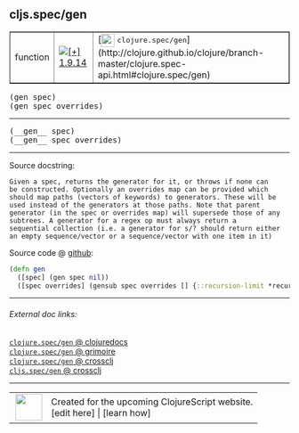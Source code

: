 ## cljs.spec/gen



 <table border="1">
<tr>
<td>function</td>
<td><a href="https://github.com/cljsinfo/cljs-api-docs/tree/1.9.14"><img valign="middle" alt="[+] 1.9.14" title="Added in 1.9.14" src="https://img.shields.io/badge/+-1.9.14-lightgrey.svg"></a> </td>
<td>
[<img height="24px" valign="middle" src="http://i.imgur.com/1GjPKvB.png"> <samp>clojure.spec/gen</samp>](http://clojure.github.io/clojure/branch-master/clojure.spec-api.html#clojure.spec/gen)
</td>
</tr>
</table>

<samp>(gen spec)</samp><br>
<samp>(gen spec overrides)</samp><br>

---

 <samp>
(__gen__ spec)<br>
</samp>
 <samp>
(__gen__ spec overrides)<br>
</samp>

---





Source docstring:

```
Given a spec, returns the generator for it, or throws if none can
be constructed. Optionally an overrides map can be provided which
should map paths (vectors of keywords) to generators. These will be
used instead of the generators at those paths. Note that parent
generator (in the spec or overrides map) will supersede those of any
subtrees. A generator for a regex op must always return a
sequential collection (i.e. a generator for s/? should return either
an empty sequence/vector or a sequence/vector with one item in it)
```


Source code @ [github]():

```clj
(defn gen
  ([spec] (gen spec nil))
  ([spec overrides] (gensub spec overrides [] {::recursion-limit *recursion-limit*} spec)))
```

<!--
Repo - tag - source tree - lines:

 <pre>

</pre>

-->

---



###### External doc links:

[`clojure.spec/gen` @ clojuredocs](http://clojuredocs.org/clojure.spec/gen)<br>
[`clojure.spec/gen` @ grimoire](http://conj.io/store/v1/org.clojure/clojure/1.7.0-beta3/clj/clojure.spec/gen/)<br>
[`clojure.spec/gen` @ crossclj](http://crossclj.info/fun/clojure.spec/gen.html)<br>
[`cljs.spec/gen` @ crossclj](http://crossclj.info/fun/cljs.spec.cljs/gen.html)<br>

---

 <table>
<tr><td>
<img valign="middle" align="right" width="48px" src="http://i.imgur.com/Hi20huC.png">
</td><td>
Created for the upcoming ClojureScript website.<br>
[edit here] | [learn how]
</td></tr></table>

[edit here]:https://github.com/cljsinfo/cljs-api-docs/blob/master/cljsdoc/cljs.spec/gen.cljsdoc
[learn how]:https://github.com/cljsinfo/cljs-api-docs/wiki/cljsdoc-files

<!--

This information was too distracting to show to readers, but I'll leave it
commented here since it is helpful to:

- pretty-print the data used to generate this document
- and show how to retrieve that data



The API data for this symbol:

```clj
{:ns "cljs.spec",
 :name "gen",
 :signature ["[spec]" "[spec overrides]"],
 :name-encode "gen",
 :history [["+" "1.9.14"]],
 :type "function",
 :clj-equiv {:full-name "clojure.spec/gen",
             :url "http://clojure.github.io/clojure/branch-master/clojure.spec-api.html#clojure.spec/gen"},
 :full-name-encode "cljs.spec/gen",
 :source {:code "(defn gen\n  ([spec] (gen spec nil))\n  ([spec overrides] (gensub spec overrides [] {::recursion-limit *recursion-limit*} spec)))",
          :title "Source code",
          :repo "clojurescript",
          :tag "r1.9.14",
          :filename "src/main/cljs/cljs/spec.cljs",
          :lines [207 217],
          :url "https://github.com/clojure/clojurescript/blob/r1.9.14/src/main/cljs/cljs/spec.cljs#L207-L217"},
 :usage ["(gen spec)" "(gen spec overrides)"],
 :full-name "cljs.spec/gen",
 :docstring "Given a spec, returns the generator for it, or throws if none can\nbe constructed. Optionally an overrides map can be provided which\nshould map paths (vectors of keywords) to generators. These will be\nused instead of the generators at those paths. Note that parent\ngenerator (in the spec or overrides map) will supersede those of any\nsubtrees. A generator for a regex op must always return a\nsequential collection (i.e. a generator for s/? should return either\nan empty sequence/vector or a sequence/vector with one item in it)",
 :cljsdoc-url "https://github.com/cljsinfo/cljs-api-docs/blob/master/cljsdoc/cljs.spec/gen.cljsdoc"}

```

Retrieve the API data for this symbol:

```clj
;; from Clojure REPL
(require '[clojure.edn :as edn])
(-> (slurp "https://raw.githubusercontent.com/cljsinfo/cljs-api-docs/catalog/cljs-api.edn")
    (edn/read-string)
    (get-in [:symbols "cljs.spec/gen"]))
```

-->
